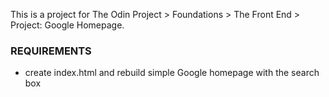 This is a project for The Odin Project > Foundations > The Front End > Project: Google Homepage.

### REQUIREMENTS

- create index.html and rebuild simple Google homepage with the search box
